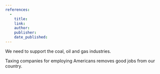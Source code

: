 ```yaml
---
references:
  -
    title: 
    link: 
    author: 
    publisher: 
    date_published: 
---
```


We need to support the coal, oil and gas industries.

Taxing companies for employing Americans removes good jobs from our country.
